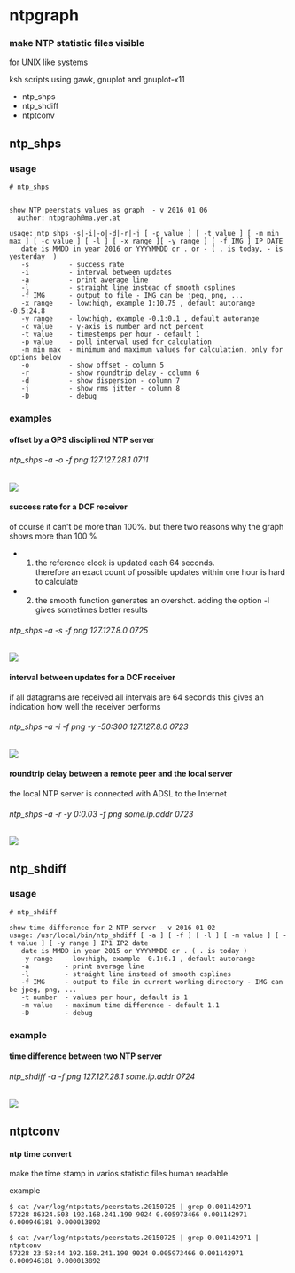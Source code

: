 # ntpgraph

### make NTP statistic files visible 

for UNIX like systems 

ksh scripts using gawk, gnuplot and gnuplot-x11 

* ntp_shps
* ntp_shdiff
* ntptconv


## ntp_shps 

### usage 

    # ntp_shps
     

    show NTP peerstats values as graph  - v 2016 01 06
      author: ntpgraph@ma.yer.at

    usage: ntp_shps -s|-i|-o|-d|-r|-j [ -p value ] [ -t value ] [ -m min max ] [ -c value ] [ -l ] [ -x range ][ -y range ] [ -f IMG ] IP DATE
       date is MMDD in year 2016 or YYYYMMDD or . or - ( . is today, - is yesterday  )
       -s          - success rate
       -i          - interval between updates
       -a          - print average line
       -l          - straight line instead of smooth csplines
       -f IMG      - output to file - IMG can be jpeg, png, ...
       -x range    - low:high, example 1:10.75 , default autorange -0.5:24.8
       -y range    - low:high, example -0.1:0.1 , default autorange
       -c value    - y-axis is number and not percent
       -t value    - timestemps per hour - default 1
       -p value    - poll interval used for calculation
       -m min max  - minimum and maximum values for calculation, only for options below
       -o          - show offset - column 5
       -r          - show roundtrip delay - column 6
       -d          - show dispersion - column 7
       -j          - show rms jitter - column 8
       -D          - debug


### examples 

#### offset by a GPS disciplined NTP server 

###### ntp_shps -a -o -f png 127.127.28.1 0711

![](img/plot_7026.png)

#### success rate for a DCF receiver 

of course it can't be more than 100%.
but there two reasons why the graph shows more than 100 % 
* 1) the reference clock is updated each 64 seconds.  
therefore an exact count of possible updates within one hour is hard to calculate
* 2) the smooth function generates an overshot. 
adding the option -l gives sometimes better results 

###### ntp_shps -a -s -f png 127.127.8.0 0725

![](img/plot_22516.png)


#### interval between updates for a DCF receiver 

if all datagrams are received all intervals are 64 seconds 
this gives an indication how well the receiver performs 

###### ntp_shps -a -i -f png -y -50:300 127.127.8.0 0723

![](img/plot_22693.png)


#### roundtrip delay between a remote peer and the local server 

the local NTP server is connected with ADSL to the Internet 

###### ntp_shps -a -r -y 0:0.03 -f png some.ip.addr 0723 

![](img/plot_7266.png)


## ntp_shdiff 

### usage 

    # ntp_shdiff
     
    show time difference for 2 NTP server - v 2016 01 02
    usage: /usr/local/bin/ntp_shdiff [ -a ] [ -f ] [ -l ] [ -m value ] [ -t value ] [ -y range ] IP1 IP2 date
       date is MMDD in year 2015 or YYYYMMDD or . ( . is today )
       -y range   - low:high, example -0.1:0.1 , default autorange
       -a         - print average line
       -l         - straight line instead of smooth csplines
       -f IMG     - output to file in current working directory - IMG can be jpeg, png, ...
       -t number  - values per hour, default is 1
       -m value   - maximum time difference - default 1.1
       -D         - debug

### example

#### time difference between two NTP server 

###### ntp_shdiff -a -f png 127.127.28.1 some.ip.addr 0724

![](img/plot_7381.png)


## ntptconv 

#### ntp time convert 

make the time stamp in varios statistic files human readable 

example 

    $ cat /var/log/ntpstats/peerstats.20150725 | grep 0.001142971
    57228 86324.503 192.168.241.190 9024 0.005973466 0.001142971 0.000946181 0.000013892
      
    $ cat /var/log/ntpstats/peerstats.20150725 | grep 0.001142971 | ntptconv
    57228 23:58:44 192.168.241.190 9024 0.005973466 0.001142971 0.000946181 0.000013892


